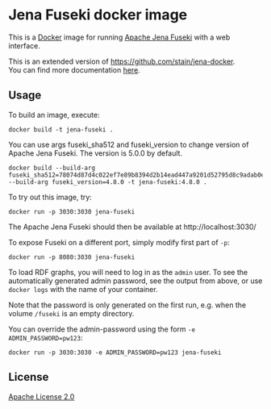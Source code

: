 # Jena Fuseki docker image
This is a [Docker](https://www.docker.com/) image for running
[Apache Jena Fuseki](https://jena.apache.org/documentation/fuseki2/) with a
web interface.

This is an extended version of https://github.com/stain/jena-docker.  
You can find more documentation [here](https://github.com/stain/jena-docker).

## Usage
To build an image, execute:

    docker build -t jena-fuseki .

You can use args fuseki_sha512 and fuseki_version to change version of Apache Jena Fuseki. The version is 5.0.0 by default.

    docker build --build-arg fuseki_sha512=78074d87d4c022ef7e89b8394d2b14ead447a9201d52795d8c9adab0e03341cffc883abb849dab340bbecfc18654e1d126a47d8936241e8e2f036b0d66294c7d --build-arg fuseki_version=4.8.0 -t jena-fuseki:4.8.0 .

To try out this image, try:

    docker run -p 3030:3030 jena-fuseki

The Apache Jena Fuseki should then be available at http://localhost:3030/

To expose Fuseki on a different port, simply modify first part of `-p`:

    docker run -p 8080:3030 jena-fuseki


To load RDF graphs, you will need to log in as the `admin` user. To see the
automatically generated admin password, see the output from above, or
use `docker logs` with the name of your container.

Note that the password is only generated on the first run, e.g. when the
volume `/fuseki` is an empty directory.

You can override the admin-password using the form
`-e ADMIN_PASSWORD=pw123`:

    docker run -p 3030:3030 -e ADMIN_PASSWORD=pw123 jena-fuseki

## License
[Apache License 2.0](https://choosealicense.com/licenses/apache-2.0/)


